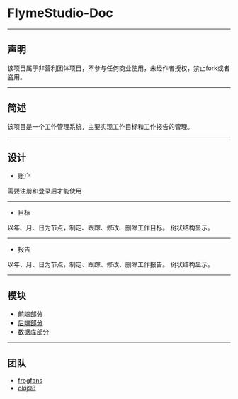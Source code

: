 # FlymeStudio-Doc

---
## 声明
该项目属于非营利团体项目，不参与任何商业使用，未经作者授权，禁止fork或者盗用。

---
## 简述
该项目是一个工作管理系统，主要实现工作目标和工作报告的管理。

---
## 设计
- 账户

需要注册和登录后才能使用

** **
- 目标

以年、月、日为节点，制定、跟踪、修改、删除工作目标。
树状结构显示。

** **
- 报告

以年、月、日为节点，制定、跟踪、修改、删除工作报告。
树状结构显示。

---
## 模块
- [前端部分](https://github.com/FlymeStudio/FlymeStudio-Web)
- [后端部分](https://github.com/FlymeStudio/FlymeStudio-Server)
- [数据库部分](https://github.com/FlymeStudio/FlymeStudio-Database)

---
## 团队
- [frogfans](https://github.com/frogfans)
- [okij98](https://github.com/okij98)

